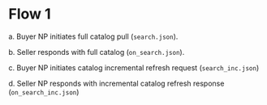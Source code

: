 # Flow 1

a. Buyer NP initiates full catalog pull (`search.json`).

b. Seller responds with full catalog (`on_search.json`).

c. Buyer NP initiates catalog incremental refresh request (`search_inc.json`)

d. Seller NP responds with incremental catalog refresh response (`on_search_inc.json`)
